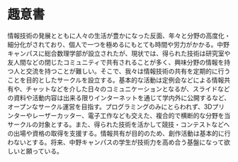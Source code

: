 # 趣意書
情報技術の発展とともに人々の生活が豊かになった反面、年々と分野の高度化・細分化がされており、個人で一つを極めるにもとても時間や労力がかかる。中野キャンパスに総合数理学部が設立されたが、現状では、得られた技術は研究室や友人間などの閉じたコミュニティで共有されることが多く、興味分野の情報を持つ人と交流を持つことが難しい。そこで、我々は情報技術の共有を定期的に行うことを目的としたサークルを設立する。基本的な活動は定例会などによる情報共有や、チャットなどを介した日々のコミュニケーションとなるが、スライドなどの資料や活動内容は出来る限りインターネットを通じて学内外に公開するなど、オープンなサークル運営を目指す。プログラミングのみにとらわれず、3Dプリンターやレーザーカッター、電子工作なども交えた、複合的で横断的な分野を当サークルの対象とする。また、得られた技術を活かして競技・コンテストなどへの出場や資格の取得を支援する。情報共有が目的のため、創作活動は基本的に行わないとする。将来、中野キャンパスの学生が技術力を高め合う基盤になって欲しいと願っている。
